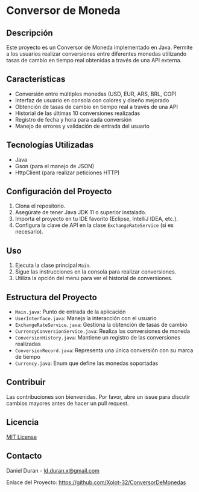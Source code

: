 # Conversor de Moneda

## Descripción
Este proyecto es un Conversor de Moneda implementado en Java. Permite a los usuarios realizar conversiones entre diferentes monedas utilizando tasas de cambio en tiempo real obtenidas a través de una API externa.

## Características
- Conversión entre múltiples monedas (USD, EUR, ARS, BRL, COP)
- Interfaz de usuario en consola con colores y diseño mejorado
- Obtención de tasas de cambio en tiempo real a través de una API
- Historial de las últimas 10 conversiones realizadas
- Registro de fecha y hora para cada conversión
- Manejo de errores y validación de entrada del usuario

## Tecnologías Utilizadas
- Java
- Gson (para el manejo de JSON)
- HttpClient (para realizar peticiones HTTP)

## Configuración del Proyecto
1. Clona el repositorio.
2. Asegúrate de tener Java JDK 11 o superior instalado.
3. Importa el proyecto en tu IDE favorito (Eclipse, IntelliJ IDEA, etc.).
4. Configura la clave de API en la clase `ExchangeRateService` (si es necesario).

## Uso
1. Ejecuta la clase principal `Main`.
2. Sigue las instrucciones en la consola para realizar conversiones.
3. Utiliza la opción del menú para ver el historial de conversiones.

## Estructura del Proyecto
- `Main.java`: Punto de entrada de la aplicación
- `UserInterface.java`: Maneja la interacción con el usuario
- `ExchangeRateService.java`: Gestiona la obtención de tasas de cambio
- `CurrencyConversionService.java`: Realiza las conversiones de moneda
- `ConversionHistory.java`: Mantiene un registro de las conversiones realizadas
- `ConversionRecord.java`: Representa una única conversión con su marca de tiempo
- `Currency.java`: Enum que define las monedas soportadas

## Contribuir
Las contribuciones son bienvenidas. Por favor, abre un issue para discutir cambios mayores antes de hacer un pull request.

## Licencia
[MIT License](https://opensource.org/licenses/MIT)

## Contacto
Daniel Duran - ld.duran.x@gmail.com

Enlace del Proyecto: https://github.com/Xolot-32/ConversorDeMonedas
